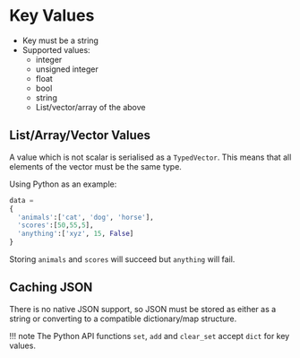 # Key Values

- Key must be a string
- Supported values:    
    - integer
    - unsigned integer
    - float
    - bool
    - string
    - List/vector/array of the above


## List/Array/Vector Values
A value which is not scalar is serialised as a `TypedVector`. This means that all elements of the vector must be the same type. 

Using Python as an example:

```py title='Lists'
data =
{
  'animals':['cat', 'dog', 'horse'],
  'scores':[50,55,5],
  'anything':['xyz', 15, False]
}
```

Storing `animals` and `scores` will succeed but `anything` will fail.


## Caching JSON
There is no native JSON support, so JSON must be stored as either as a string or converting to a compatible dictionary/map structure.

!!! note
    The Python API functions `set`, `add` and `clear_set` accept `dict` for key values.